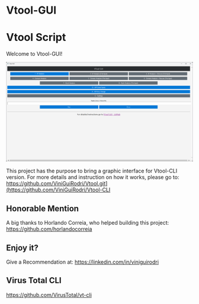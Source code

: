 # Vtool-GUI


# Vtool Script
Welcome to Vtool-GUI!

<img src="/Vtool-GUI.png" width="1000">

This project has the purpose to bring a graphic interface for Vtool-CLI version. For more details and instruction on how it works, please go to: https://github.com/ViniGuiRodri/Vtool.git](https://github.com/ViniGuiRodri/Vtool-CLI


 ## Honorable Mention
 A big thanks to Horlando Correia, who helped building this project: https://github.com/horlandocorreia


## Enjoy it?
Give a Recommendation at: https://linkedin.com/in/viniguirodri


 ## Virus Total CLI
 https://github.com/VirusTotal/vt-cli
